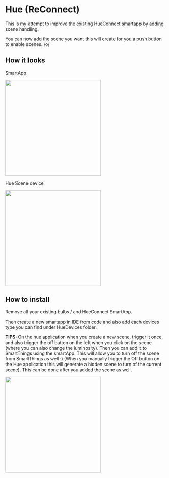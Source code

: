 # Hue (ReConnect)

This is my attempt to improve the existing HueConnect smartapp by adding scene handling.

You can now add the scene you want this will create for you a push button to enable scenes. \o/

## How it looks

SmartApp

<img src="https://dl.dropboxusercontent.com/u/2663552/Github/Smartthings/HueConnect/IMG_0774.jpg" width="300px">

Hue Scene device

<img src="https://dl.dropboxusercontent.com/u/2663552/Github/Smartthings/HueConnect/IMG_0933.jpg" width="300px">


## How to install

Remove all your existing bulbs / and HueConnect SmartApp.

Then create a new smartapp in IDE from code and also add each devices type you can find under HueDevices folder.

**TIPS:**
On the hue application when you create a new scene, trigger it once, and also trigger the off button on the left when you click on the scene (where you can also change the luminosity). Then you can add it to SmartThings using the smartApp. This will allow you to turn off the scene from SmartThings as well :) (When you manually trigger the Off button on the Hue application this will generate a hidden scene to turn of the current scene). This can be done after you added the scene as well.

<img src="https://dl.dropboxusercontent.com/u/2663552/Github/Smartthings/HueConnect/IMG_0932.jpg" width="300px">

